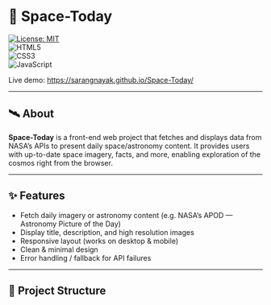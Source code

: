 # 🚀 Space-Today

[![License: MIT](https://img.shields.io/badge/License-MIT-yellow.svg)](LICENSE)  
![HTML5](https://img.shields.io/badge/HTML5-orange?logo=html5)  
![CSS3](https://img.shields.io/badge/CSS3-blue?logo=css3)  
![JavaScript](https://img.shields.io/badge/JavaScript-ES6-yellow?logo=javascript)  

Live demo: https://sarangnayak.github.io/Space-Today/  

---

## 🛰️ About

**Space-Today** is a front-end web project that fetches and displays data from NASA’s APIs to present daily space/astronomy content. It provides users with up-to-date space imagery, facts, and more, enabling exploration of the cosmos right from the browser.

---

## ✨ Features

- Fetch daily imagery or astronomy content (e.g. NASA’s APOD — Astronomy Picture of the Day)  
- Display title, description, and high resolution images  
- Responsive layout (works on desktop & mobile)  
- Clean & minimal design  
- Error handling / fallback for API failures  

---

## 📂 Project Structure
